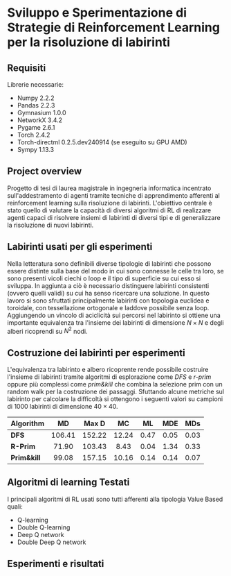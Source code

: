 # Sviluppo e  Sperimentazione di Strategie di Reinforcement Learning per la risoluzione di labirinti

## Requisiti
Librerie necessarie:

* Numpy 2.2.2
* Pandas 2.2.3
* Gymnasium 1.0.0
* NetworkX 3.4.2
* Pygame 2.6.1
* Torch 2.4.2
* Torch-directml 0.2.5.dev240914 (se eseguito su GPU AMD)
* Sympy 1.13.3

## Project overview
Progetto di tesi di laurea magistrale in ingegneria informatica incentrato sull'addestramento di agenti tramite tecniche di apprendimento afferenti al reinforcement learning sulla risoluzione di labirinti.
L'obiettivo centrale è stato quello di valutare la capacità di diversi algoritmi di RL di realizzare agenti capaci di risolvere insiemi di labirinti di diversi tipi e di generalizzare la risoluzione di nuovi labirinti.

## Labirinti usati per gli esperimenti
Nella letteratura sono definibili diverse tipologie di labirinti che possono essere distinte sulla base del modo in cui sono connesse le celle tra loro, se sono presenti vicoli ciechi o loop  e il tipo di superficie su cui esso si sviluppa.
In aggiunta a ciò è necessario distinguere labirinti consistenti (ovvero quelli validi) su cui ha senso ricercare una soluzione.
In questo lavoro si sono sfruttati principalmente labirinti con topologia euclidea e toroidale, con tessellazione ortogonale e laddove possibile senza loop. \
Aggiungendo un vincolo di aciclicità sui percorsi nel labirinto si ottiene una importante equivalenza tra l'insieme dei labirinti di dimensione $N\times N$ e degli alberi ricoprendi su $N^2$ nodi.

## Costruzione dei labirinti per esperimenti
L'equivalenza tra labirinto e albero ricoprente rende possibile costruire l'insieme di labirinti tramite algoritmi di esplorazione come *DFS* e *r-prim* oppure più complessi come *prim&kill* che combina la selezione prim con un random walk per la costruzione dei passaggi.
Sfuttando alcune metriche sul labirinto per calcolare la difficoltà si ottengono i seguenti valori su campioni di 1000 labirinti di dimensione $40\times40$.

| **Algorithm**  | **MD**  | **Max D** | **MC**  | **ML**  | **MDE** | **MDs** |
|-----------------|:----------:|:----------:|:----------:|:----------:|:----------:|:----------:|
| **DFS**         | 106.41   | 152.22    | 12.24    | 0.47     | 0.05     | 0.03     |
| **R-Prim**      | 71.90    | 103.43    | 8.43     | 0.04     | 1.34     | 0.33     |
| **Prim&kill**   | 99.08    | 157.15    | 10.16    | 0.14     | 0.14     | 0.07     |




## Algoritmi di learning Testati
I principali algoritmi di RL usati sono tutti afferenti alla tipologia Value Based quali:
* Q-learning
* Double Q-learning
* Deep Q network
* Double Deep Q network

## Esperimenti e risultati